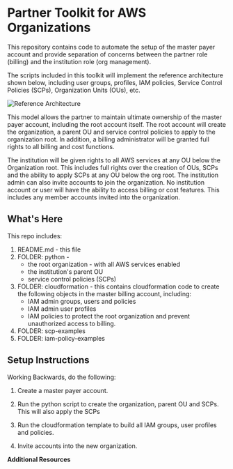 Partner Toolkit for AWS Organizations 
==================================================

This repository contains code to automate the setup of the master payer account and provide separation of concerns between the partner role (billing) and the institution role (org management).

The scripts included in this toolkit will implement the reference architecture shown below, including user groups, profiles, IAM policies, Service Control Policies (SCPs), Organization Units (OUs), etc. 

![Reference Architecture](https://github.com/rjgleave/aws-organizations-partner-toolkit/blob/master/assets/AWS-Orgs-for-Resellers.png)

This model allows the partner to maintain ultimate ownership of the master payer account, including the root account itself.  The root account will create the organization, a parent OU and service control policies to apply to the organization root.   In addition, a billing administrator will be granted full rights to all billing and cost functions.  

The institution will be given rights to all AWS services at any OU below the Organization root.   This includes full rights over the creation of OUs, SCPs and the ability to apply SCPs at any OU below the org root.  The institution admin can also invite accounts to join the organization.  No institution account or user will have the ability to access billing or cost features.   This includes any member accounts invited into the organization.


What's Here
-----------

This repo includes:

1. README.md - this file
2. FOLDER: python - 
    *   the root organization - with all AWS services enabled
    *   the institution's parent OU
    *   service control policies (SCPs)
3. FOLDER: cloudformation - this contains cloudformation code to create
the following objects in the master billing account, including:
    *   IAM admin groups, users and policies
    *   IAM admin user profiles 
    *   IAM policies to protect the root organization and prevent unauthorized access to billing.
4. FOLDER: scp-examples  
5. FOLDER: iam-policy-examples

Setup Instructions
------------------

Working Backwards, do the following:

1. Create a master payer account.

2. Run the python script to create the organization, parent OU and SCPs.  This will also apply the SCPs

3. Run the cloudformation template to build all IAM groups, user profiles and policies.

4. Invite accounts into the new organization.



__Additional Resources__
